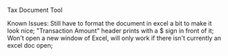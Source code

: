 Tax Document Tool

Known Issues:
 Still have to format the document in excel a bit to make it look nice;
 "Transaction Amount" header prints with a $ sign in front of it; 
 Won't open a new window of Excel, will only work if there isn't currently an excel doc open;
